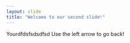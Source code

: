 ```yaml
---
layout: slide
title: "Welcome to our second slide!"
---
```

Yourdfdsfsdsdfsd
Use the left arrow to go back!
